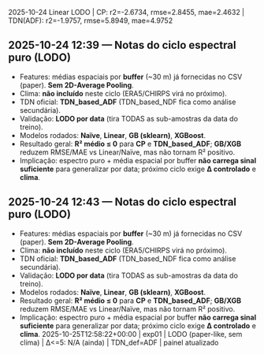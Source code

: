 2025-10-24 Linear LODO | CP: r2=-2.6734, rmse=2.8455, mae=2.4632 | TDN(ADF): r2=-1.9757, rmse=5.8949, mae=4.9752
## 2025-10-24 12:39 — Notas do ciclo espectral puro (LODO)
- Features: médias espaciais por **buffer** (~30 m) já fornecidas no CSV (paper). **Sem 2D-Average Pooling**.
- Clima: **não incluído** neste ciclo (ERA5/CHIRPS virá no próximo).
- TDN oficial: **TDN_based_ADF** (TDN_based_NDF fica como análise secundária).
- Validação: **LODO por data** (tira TODAS as sub-amostras da data do treino).
- Modelos rodados: **Naïve**, **Linear**, **GB (sklearn)**, **XGBoost**.
- Resultado geral: **R² médio ≤ 0** para **CP** e **TDN_based_ADF**; **GB/XGB** reduzem RMSE/MAE vs Linear/Naïve, mas não tornam R² positivo.
- Implicação: espectro puro + média espacial por buffer **não carrega sinal suficiente** para generalizar por data; próximo ciclo exige **Δ controlado** e **clima**.
## 2025-10-24 12:43 — Notas do ciclo espectral puro (LODO)
- Features: médias espaciais por **buffer** (~30 m) já fornecidas no CSV (paper). **Sem 2D-Average Pooling**.
- Clima: **não incluído** neste ciclo (ERA5/CHIRPS virá no próximo).
- TDN oficial: **TDN_based_ADF** (TDN_based_NDF fica como análise secundária).
- Validação: **LODO por data** (tira TODAS as sub-amostras da data do treino).
- Modelos rodados: **Naïve**, **Linear**, **GB (sklearn)**, **XGBoost**.
- Resultado geral: **R² médio ≤ 0** para **CP** e **TDN_based_ADF**; **GB/XGB** reduzem RMSE/MAE vs Linear/Naïve, mas não tornam R² positivo.
- Implicação: espectro puro + média espacial por buffer **não carrega sinal suficiente** para generalizar por data; próximo ciclo exige **Δ controlado** e **clima**.
2025-10-25T12:58:22+00:00  | exp01 | LODO (paper-like, sem clima) | Δ<=5: N/A (ainda) | TDN_def=ADF | painel atualizado
